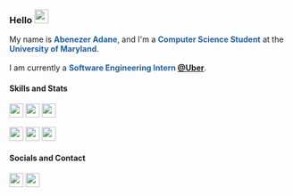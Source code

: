 ### Hello <a href="#"><img src="https://media.giphy.com/media/hvRJCLFzcasrR4ia7z/giphy.gif" width="25px"></a>

My name is **<span style="color: #215FA3">Abenezer Adane</span>**, and I'm a **<span style="color: #215FA3">Computer Science Student</span>** at the **<span style="color: #215FA3">University of Maryland</span>**.
<br><br>
I am currently a **<span style="color: #215FA3">Software Engineering Intern <a href="https://github.com/uber">@Uber<a></span>**.

#### Skills and Stats
<p align="left">
  <a href="#"><img height="25em" src="https://img.shields.io/badge/Python-FFD43B?style=for-the-badge&logo=python&logoColor=blue"></a>
  <a href="#"><img height="25em" src="https://img.shields.io/badge/JavaScript-F7DF1E?style=for-the-badge&logo=javascript&logoColor=black"></a>
  <!--<a href="#"><img height="25em" src="https://img.shields.io/badge/Kotlin-0095D5?&style=for-the-badge&logo=kotlin&logoColor=white"></a>-->
  <a href="#"><img height="25em" src="https://img.shields.io/badge/C-00599C?style=for-the-badge&logo=c&logoColor=white"></a>
</p>

<p align="left">
  <a href="#"><img height="25em" src="https://img.shields.io/badge/Flask-000000?style=for-the-badge&logo=flask&logoColor=white"></a>
  <a href="#"><img height="25em" src="https://img.shields.io/badge/Express.js-000000?style=for-the-badge&logo=express&logoColor=white"></a>
  <a href="#"><img height="25em" src="https://img.shields.io/badge/next.js-000000?style=for-the-badge&logo=nextdotjs&logoColor=white"></a>
</p>

<!--
<p align="left">
  <a href="#"><img height="20em" src="https://img.shields.io/badge/Numpy-777BB4?style=for-the-badge&logo=numpy&logoColor=white"></a>
  <a href="#"><img height="20em" src="https://img.shields.io/badge/Pandas-2C2D72?style=for-the-badge&logo=pandas&logoColor=white"></a>
  <a href="#"><img height="20em" src="https://img.shields.io/badge/TensorFlow-FF6F00?style=for-the-badge&logo=tensorflow&logoColor=white"></a>
</p>
-->

<!--
<p align="left">
  <a href="#"><img height="20em" src="https://img.shields.io/badge/OpenGL-FFFFFF?style=for-the-badge&logo=opengl"></a>
</p>
-->

#### Socials and Contact
<p align="left">
  <a href="https://www.linkedin.com/in/abenezeryadane/"><img height="25em" src="https://img.shields.io/badge/LinkedIn-0077B5?style=for-the-badge&logo=linkedin&logoColor=white"></a>
  <!--<a href="https://www.twitter.com/abenezeryadane/"><img height="25em" src="https://img.shields.io/badge/Twitter-1DA1F2?style=for-the-badge&logo=twitter&logoColor=white"></a>-->
  <!--<a href="https://www.instagram.com/abenezeryadane/"><img height="25em" src="https://img.shields.io/badge/Instagram-E4405F?style=for-the-badge&logo=instagram&logoColor=white"></a>-->
  <!--<a href="https://www.aadane.com"><img height="25em" src="https://img.shields.io/badge/website-000000?style=for-the-badge&logo=About.me&logoColor=white"></a>-->
  <a href="mailto:abe05081995@gmail.com"><img height="25em" src="https://img.shields.io/badge/Gmail-D14836?style=for-the-badge&logo=gmail&logoColor=white"></a>
</p>
